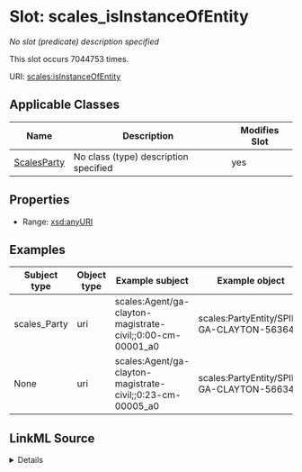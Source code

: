 

# Slot: scales_isInstanceOfEntity


_No slot (predicate) description specified_






This slot occurs 7044753 times.


URI: [scales:isInstanceOfEntity](http://schemas.scales-okn.org/rdf/scales#isInstanceOfEntity)



<!-- no inheritance hierarchy -->





## Applicable Classes

| Name | Description | Modifies Slot |
| --- | --- | --- |
| [ScalesParty](../classes/ScalesParty.md) | No class (type) description specified |  yes  |







## Properties

* Range: [xsd:anyURI](http://www.w3.org/2001/XMLSchema#anyURI)






## Examples

| Subject type | Object type | Example subject | Example object | Occurrences |
| --- | --- | --- | --- | --- |
| scales_Party | uri | scales:Agent/ga-clayton-magistrate-civil;;0:00-cm-00001_a0 | scales:PartyEntity/SPID-GA-CLAYTON-563646 | 7042309 |
| None | uri | scales:Agent/ga-clayton-magistrate-civil;;0:23-cm-00005_a0 | scales:PartyEntity/SPID-GA-CLAYTON-566344 | 2444 |




## LinkML Source

<details>

```yaml
name: scales_isInstanceOfEntity
annotations:
  count:
    tag: count
    value: 7044753
  uri:
    tag: uri
    value: 2444
description: No slot (predicate) description specified
examples:
- object:
    example_object: scales:PartyEntity/SPID-GA-CLAYTON-563646
    example_object_type: uri
    example_predicate: scales:isInstanceOfEntity
    example_subject: scales:Agent/ga-clayton-magistrate-civil;;0:00-cm-00001_a0
    example_subject_type: scales_Party
- object:
    example_object: scales:PartyEntity/SPID-GA-CLAYTON-566344
    example_object_type: uri
    example_predicate: scales:isInstanceOfEntity
    example_subject: scales:Agent/ga-clayton-magistrate-civil;;0:23-cm-00005_a0
    example_subject_type: None
from_schema: scales-kg
rank: 1000
slot_uri: scales:isInstanceOfEntity
alias: scales_isInstanceOfEntity
domain_of:
- scales_Party
range: uri

```
</details>
